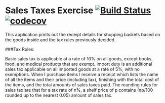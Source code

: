 # Sales Taxes Exercise [![Build Status](https://travis-ci.org/Barrots/Sales-Taxes.svg?branch=master)](https://travis-ci.org/Barrots/Sales-Taxes) [![codecov](https://codecov.io/gh/Barrots/Sales-Taxes/branch/master/graph/badge.svg)](https://codecov.io/gh/Barrots/Sales-Taxes/branch/master) 

This application prints out the receipt details for shopping baskets based on the goods inside and the tax rules previously decided.

###Tax Rules:

Basic sales tax is applicable at a rate of 10% on all goods, except books, food, and medical
products that are exempt. Import duty is an additional sales tax applicable on all imported goods
at a rate of 5%, with no exemptions.
When I purchase items I receive a receipt which lists the name of all the items and their price
(including tax), finishing with the total cost of the items, and the total amounts of sales taxes
paid. The rounding rules for sales tax are that for a tax rate of n%, a shelf price of p contains
(np/100 rounded up to the nearest 0.05) amount of sales tax.


